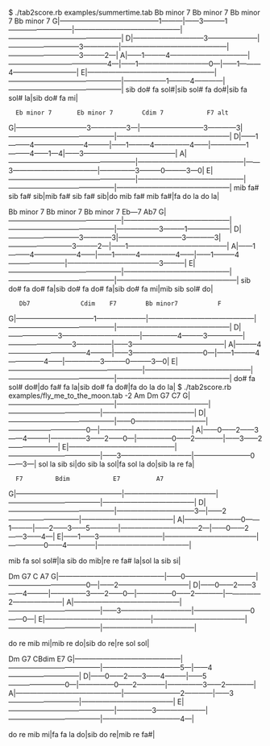 $ ./tab2score.rb examples/summertime.tab
     Bb minor 7           Bb minor 7     Bb minor 7      Bb minor 7
G|——————————————1———|——3———1—————————|———————————————|————————————————|
D|——————————3———————|——————————3—————|———————————————|——————————3———2—|
A|——1———4———————————|——————————————4—|——1——————————0—|——1———4—————————|
E|——————————————————|————————————————|——————1———4————|————————————————|
sib do# fa sol#|sib sol# fa do#|sib fa sol# la|sib do# fa mi|


      Eb minor 7       Eb minor 7        Cdim 7            F7 alt
G|——————————3—————3—|—————————3————3|———————————————|————————————————|
D|——1———4———————4———|——1———4—————4——|—————1———4——1—4|——3—————————————|
A|——————————————————|———————————————|——3————————————|—————3———0———3—0|
E|——————————————————|———————————————|———————————————|————————————————|
mib fa# sib fa# sib|mib fa# sib fa# sib|do mib fa# mib fa#|fa do la do la|


   Bb minor 7         Bb minor 7     Bb minor 7      Eb—7  Ab7
G|————————————————|———————————————|———————————————|——————3———1——————|
D|——————————3————3|—————————3————3|—————————3———2—|——1——————————————|
A|——1———4——————4——|——1———4—————4——|——1———4————————|—————————————3———|
E|————————————————|———————————————|———————————————|—————————————————|
sib do# fa do# fa|sib do# fa do# fa|sib do# fa mi|mib sib sol# do|


       Db7              Cdim    F7        Bb minor7           F
G|———————————1———————|———————————————|———————————————|————————————————|
D|———————3———————————|—————4———3—————|—————————3—————|——3—————————————|
A|———4———————————4———|——3——————————0—|——1———4—————4——|—————3———0———3—0|
E|———————————————————|———————————————|———————————————|————————————————|
do# fa sol# do#|do fa# fa la|sib do# fa do#|fa do la do la|
$ ./tab2score.rb examples/fly_me_to_the_moon.tab -2
      Am          Dm            G7           C7
G|———————————————|—————————————|—————————————|—————————————|
D|———————————————|——0——————————|———————————0—|—————————————|
A|——0——2——3——4———|—————3——2——0—|—————0——2————|——3——2———————|
E|———————————————|—————————————|——3——————————|————————0——3—|
sol la sib si|do sib la sol|fa sol la do|sib la re fa|

      F7         Bdim            E7          A7
G|———————————————|—————————————|—————————————|—————————————|
D|———————————————|———————————3—|——2——————————|—————————————|
A|————————0——1———|——2——3——5————|———————————2—|——0——2——3——4—|
E|——1——3—————————|—————————————|—————0——4————|—————————————|

mib fa sol sol#|la sib do mib|re re fa# la|sol la sib si|

Dm     G7 C   A7
G|———————————————|——0——————————|———————————0—|——2——————————|
D|——0——2——3——4———|—————3——2——0—|—————0——2————|—————2———————|
A|———————————————|—————————————|——3——————————|————————0——0—|
E|———————————————|—————————————|—————————————|—————————————|

do re mib mi|mib re do|sib do re|re sol sol|

  Dm     G7 CBdim  E7
G|———————————————|—————————————|———————————5—|——4——————————|
D|——0——2——3——4———|——5————————0—|—————0——2————|—————3——2————|
A|———————————————|————————2————|——3——————————|—————————————|
E|———————————————|—————3———————|—————————————|———————————4—|

do re mib mi|fa fa la do|sib do re|mib re fa#|
